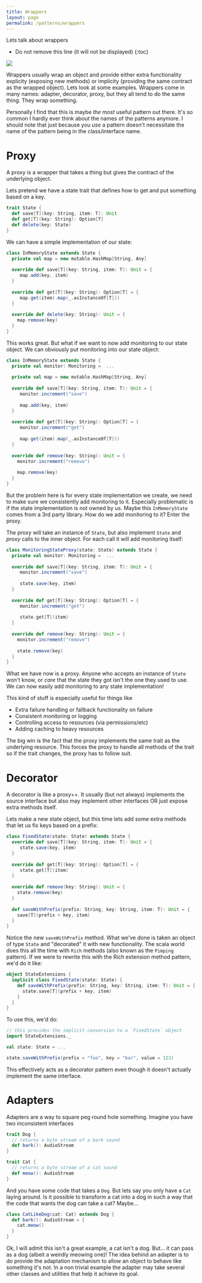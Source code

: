 ```yaml
---
title: Wrappers
layout: page
permalink: /patterns/wrappers
---
```


Lets talk about wrappers

* Do not remove this line (it will not be displayed)
{:toc}

![](https://media.giphy.com/media/l0MYHwUkOVWsTGErS/giphy.gif)

Wrappers usually wrap an object
and provide either extra functionality explicity (exposing new methods) or implicity (providing the same contract as the wrapped object).  Lets look at some examples. Wrappers come in many names: adapter, decorator, proxy, but they all tend to do the same thing. They wrap something.

Personally I find that this is maybe _the most_ useful pattern out there. It's so common I hardly ever think about the names of the patterns anymore.  I should note that just because you _use_ a pattern doesn't necessitate the name of the pattern being in the class/interface name. 

# Proxy

A proxy is a wrapper that takes a thing but gives the contract of the underlying object.

Lets pretend we have a state trait that defines how to get and put something based on a key.

```scala
trait State {
  def save[T](key: String, item: T): Unit
  def get[T](key: String): Option[T]
  def delete(key: State)
}
```

We can have a simple implementation of our state:

```scala
class InMemoryState extends State {
  private val map = new mutable.HashMap[String, Any]
  
  override def save[T](key: String, item: T): Unit = {
     map.add(key, item)
  }
  
  override def get[T](key: String): Option[T] = {
     map.get(item).map(_.asInstanceOf[T]))
  }
  
  override def delete(key: String): Unit = {
    map.remove(key)
  }
}
```

This works great.  But what if we want to now add monitoring to our state object.  We can obviously put monitoring into our state object:

```scala
class InMemoryState extends State {
  private val monitor: Monitoring =  ...
  
  private val map = new mutable.HashMap[String, Any]
  
  override def save[T](key: String, item: T): Unit = {
     monitor.increment("save")
     
     map.add(key, item)
  }
  
  override def get[T](key: String): Option[T] = {
     monitor.increment("get")
  
     map.get(item).map(_.asInstanceOf[T]))
  }
  
  override def remove(key: String): Unit = {
    monitor.increment("remove")
    
    map.remove(key)
  }
}
```

But the problem here is for every state implementation we create, we need to make sure we consistently add monitoring to it.  Especially problematic is if the state implementation is not owned by us. Maybe this `InMemoryState` comes from a 3rd party library. How do we add monitoring to it?  Enter the proxy.

The proxy will take an instance of `State`, but also implement `State` and _proxy_ calls to the
inner object.  For each call it will add monitoring itself:

```scala
class MonitoringStateProxy(state: State) extends State {
  private val monitor: Monitoring =  ...
       
  override def save[T](key: String, item: T): Unit = {
     monitor.increment("save")
     
     state.save(key, item)
  }
  
  override def get[T](key: String): Option[T] = {
     monitor.increment("get")
  
     state.get[T](item)
  }
  
  override def remove(key: String): Unit = {
    monitor.increment("remove")
      
    state.remove(key)
  }
}
```

What we have now is a proxy.  Anyone who accepts an instance of `State` won't know, or _care_ that the state they got isn't the one they used to use.  We can now easily add monitoring to any state implementation!  

This kind of stuff is especially useful for things like

- Extra failure handling or fallback functionality on failure
- Consistent monitoring or logging
- Controlling access to resources (via permissions/etc)
- Adding caching to heavy resources

The big win is the fact that the proxy implements the same trait as the underlying resource. This forces the proxy to handle all methods of the trait so if the trait changes, the proxy has to follow suit.  

# Decorator

A decorator is like a proxy++.  It usually (but not always) implements the source interface but also may implement other interfaces OR just expose extra methods itself.

Lets make a new state object, but this time lets add some extra methods that let us fix keys based on a prefix:

```scala
class FixedState(state: State) extends State { 
  override def save[T](key: String, item: T): Unit = {            
     state.save(key, item)
  }
  
  override def get[T](key: String): Option[T] = {    
     state.get[T](item)
  }
  
  override def remove(key: String): Unit = {   
    state.remove(key)
  }
  
  def saveWithPrefix(prefix: String, key: String, item: T): Unit = {
    save[T](prefix + key, item)
  }
}
```

Notice the new `saveWithPrefix` method. What we've done is taken an object of type `State` and "decorated" it with new functionality.  The scala world does this all the time with `Rich` methods (also known as the `Pimping` pattern).  If we were to rewrite this with the Rich extension method pattern, we'd do it like:

```scala
object StateExtensions {
  implicit class FixedState(state: State) {    
    def saveWithPrefix(prefix: String, key: String, item: T): Unit = {
      state.save[T](prefix + key, item)
    }
  }
}
```

To use this, we'd do:

```scala
// this provides the implicit conversion to a `FixedState` object
import StateExtensions._ 

val state: State = ...

state.saveWithPrefix(prefix = "foo", key = "bar", value = 123)
```
This effectively acts as a decorator pattern even though it doesn't actually implement the same interface.  

# Adapters

Adapters are a way to square peg round hole something.  Imagine you have two inconsistent interfaces

```scala
trait Dog {
  // returns a byte stream of a bark sound
  def bark(): AudioStream
}

trait Cat {
  // returns a byte stream of a cat sound
  def meow(): AudioStream
}
```

And you have some code that takes a `Dog`.  But lets say you only have a `Cat` laying around. Is it possible to transform a cat into a dog in such a way that the code that wants the dog can take a cat?  Maybe...

```scala
class CatLikeDog(cat: Cat) extends Dog {
  def bark(): AudioStream = {  
    cat.meow()
  }
}
```

Ok, I will admit this isn't a great example, a cat isn't a dog. But... it can pass as a dog (albeit a weirdly meowing one)! The idea behind an adapter is to do provide the adaptation mechanism to allow an object to behave like something it's not. In a non trivial example the adapter may take several other classes and utilities that help it achieve its goal.  